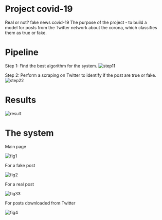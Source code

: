 # Project covid-19
Real or not? fake news covid-19
The purpose of the project - to build a model for posts from the Twitter network about the corona, which classifies them as true or fake.

# Pipeline 

Step 1: Find the best algorithm for the system.
![step11](https://user-images.githubusercontent.com/63209732/123226018-f0559900-d4db-11eb-9a8b-0f0d87faf395.png)

Step 2: Perform a scraping on Twitter to identify if the post are true or fake.
![step22](https://user-images.githubusercontent.com/63209732/123226042-f5b2e380-d4db-11eb-997e-4aa2ba20e89c.png)

# Results
![result](https://user-images.githubusercontent.com/63209732/123226054-f8add400-d4db-11eb-9604-ba1defbdb748.png)

# The system
Main page

![fig1](https://user-images.githubusercontent.com/63209732/123227854-a79edf80-d4dd-11eb-9077-a8d62f325e9e.png)

For a fake post

![fig2](https://user-images.githubusercontent.com/63209732/123227863-aa99d000-d4dd-11eb-95dc-985cea34da19.png)

For a real post

![fig33](https://user-images.githubusercontent.com/63209732/123228136-ed5ba800-d4dd-11eb-89dc-970e49e0bd81.png)

For posts downloaded from Twitter

![fig4](https://user-images.githubusercontent.com/63209732/123227890-b08fb100-d4dd-11eb-9140-140a8b049164.png)
